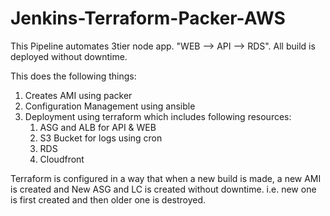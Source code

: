 # Jenkins-Terraform-Packer-AWS
This Pipeline automates 3tier node app. "WEB --> API --> RDS". All build is deployed without downtime.

This does the following things:
1) Creates AMI using packer
2) Configuration Management using ansible
3) Deployment using terraform which includes following resources:
	1) ASG and ALB for API & WEB
	2) S3 Bucket for logs using cron
	3) RDS 
	4) Cloudfront

Terraform is configured in a way that when a new build is made, a new AMI is created and New ASG and LC is created without downtime. i.e. new one is first created and then older one is destroyed.
